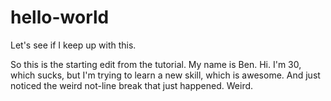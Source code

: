 # hello-world
Let's see if I keep up with this.

So this is the starting edit from the tutorial. My name is Ben. Hi. I'm 30, which sucks, but I'm trying to learn a new skill, which is awesome. And just noticed the weird not-line break that just happened. Weird.
